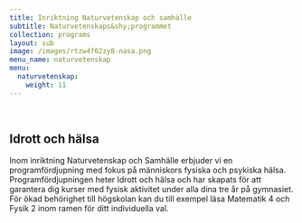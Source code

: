 ```yaml
---
title: Inriktning Naturvetenskap och samhälle
subtitle: Naturvetenskaps&shy;programmet
collection: programs
layout: sub
image: /images/rtzw4f02zy8-nasa.png
menu_name: naturvetenskap
menu:
  naturvetenskap:
    weight: 11
---
```


<br>

## Idrott och hälsa

Inom inriktning Naturvetenskap och Samhälle erbjuder vi
en programfördjupning med fokus på människors fysiska
och psykiska hälsa. Programfördjupningen heter Idrott och
hälsa och har skapats för att garantera dig kurser med fysisk
aktivitet under alla dina tre år på gymnasiet. För ökad
behörighet till högskolan kan du till exempel läsa Matematik
4 och Fysik 2 inom ramen för ditt individuella val.
